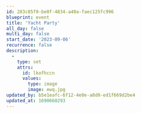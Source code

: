 ```yaml
---
id: 283c85f0-be0f-4834-a40a-faec125fc996
blueprint: event
title: 'Yacht Party'
all_day: false
multi_day: false
start_date: '2023-09-06'
recurrence: false
description:
  -
    type: set
    attrs:
      id: lkofhccn
      values:
        type: image
        image: ewq.jpg
updated_by: b5e1eafc-6f12-4e0e-a8d0-ed1f669d2be4
updated_at: 1690660293
---
```

